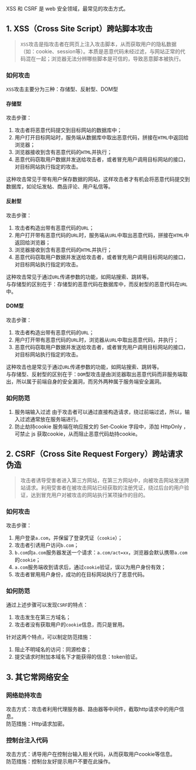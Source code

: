 XSS 和 CSRF 是 web 安全领域，最常见的攻击方式。

## 1. XSS（Cross Site Script）跨站脚本攻击
> `XSS`攻击是指攻击者在网页上注入攻击脚本，从而获取用户的隐私数据（如：cookie、session等）。本质是恶意代码未经过滤，与网站正常的代码混在一起；浏览器无法分辨哪些脚本是可信的，导致恶意脚本被执行。
### 如何攻击
`XSS`攻击主要分为三种：存储型、反射型、DOM型

#### 存储型
攻击步骤：    
1. 攻击者将恶意代码提交到目标网站的数据库中；
2. 用户打开目标网站时，服务端从数据库中取出恶意代码，拼接在`HTML`中返回给浏览器；
3. 浏览器接收到含有恶意代码的`HTML`并执行；
4. 恶意代码窃取用户数据并发送给攻击者，或者冒充用户调用目标网站的接口，对目标网站执行指定的攻击。

这种攻击常见于带有用户保存数据的网站，这样攻击者才有机会将恶意代码提交到数据库，如论坛发帖、商品评论、用户私信等。

#### 反射型
攻击步骤：    
1. 攻击者构造出带有恶意代码的`URL`；
2. 用户打开带有恶意代码的`URL`时，服务端从`URL`中取出恶意代码，拼接在`HTML`中返回给浏览器；
3. 浏览器接收到含有恶意代码的`HTML`并执行；
4. 恶意代码窃取用户数据并发送给攻击者，或者冒充用户调用目标网站的接口，对目标网站执行指定的攻击。

这种攻击常见于通过`URL`传递参数的功能，如网站搜索、跳转等。   
与存储型的区别在于：存储型的恶意代码在数据库中，而反射型的恶意代码在`URL`中。

#### DOM型
攻击步骤：    
1. 攻击者构造出带有恶意代码的`URL`；
2. 用户打开带有恶意代码的`URL`时，浏览器从`URL`中取出恶意代码，并执行；
3. 恶意代码窃取用户数据并发送给攻击者，或者冒充用户调用目标网站的接口，对目标网站执行指定的攻击。

这种攻击也是常见于通过`URL`传递参数的功能，如网站搜索、跳转等。   
与存储型、反射型的区别在于：`DOM`型攻击是由浏览器取出恶意代码而非服务端取出，所以属于前端自身的安全漏洞，而另外两种属于服务端安全漏洞。

### 如何防范
1. 服务端输入过滤
  由于攻击者可以通过直接构造请求，绕过前端过滤，所以，输入过滤通常放在服务端进行。
2. 防止劫持cookie
  服务端在响应报文的 Set-Cookie 字段中，添加 HttpOnly ，可禁止 js 获取cookie，从而阻止恶意代码劫持cookie。

## 2. CSRF（Cross Site Request Forgery）跨站请求伪造
> 攻击者诱导受害者进入第三方网站，在第三方网站中，向被攻击网站发送跨站请求。利用受害者在被攻击网站已经获取的注册凭证，绕过后台的用户验证，达到冒充用户对被攻击的网站执行某项操作的目的。

### 如何攻击
攻击步骤：    
1. 用户登录`a.com`，并保留了登录凭证（`cookie`）；
2. 攻击者引诱用户访问`b.com`；
3. `b.com`向`a.com`服务器发送一个请求：`a.com/act=xx`，浏览器会默认携带`a.com`的`cookie`；
4. `a.com`服务端收到请求后，通过`cookie`验证，误以为用户身份有效；
5. 攻击者冒用用户身份，成功的在目标网站执行了恶意代码。

### 如何防范
通过上述步骤可以发现`CSRF`的特点：    
1. 攻击发生在第三方域名；
2. 攻击者没有获取用户的`cookie`信息，而只是冒用。

针对这两个特点，可以制定防范措施：    
1. 阻止不明域名的访问：同源检查；
2. 提交请求时附加本域名下才能获得的信息：token验证。

## 3. 其它常网络安全
### 网络劫持攻击
攻击方式：攻击者利用代理服务器、路由器等中间件，截取http请求中的用户信息。    
防范措施：Http请求加密。

### 控制台注入代码
攻击方式：诱导用户在控制台输入相关代码，从而获取用户cookie等信息。    
防范措施：控制台友好提示用户不要在此操作。